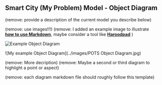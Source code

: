 ## Smart City (My Problem) Model - Object Diagram

(remove: provide a description of the current model you describe below)

(remove: use images!!!)
(remove: I added an example image to illustrate [**how to use Markdown**](https://guides.github.com/features/mastering-markdown/), maybe consider a tool like [**Haroodpad**](http://pad.haroopress.com/user.html) )

![Example Object Diagram](../images/class_example_diagram.png)

![My example Object Diagram](../images/POTS Object Diagram.jpg)

(remove: More decription)
(remove: Maybe a second or third diagram to highlight a point or aspect)

(remove: each diagram markdown file should roughly follow this template)
